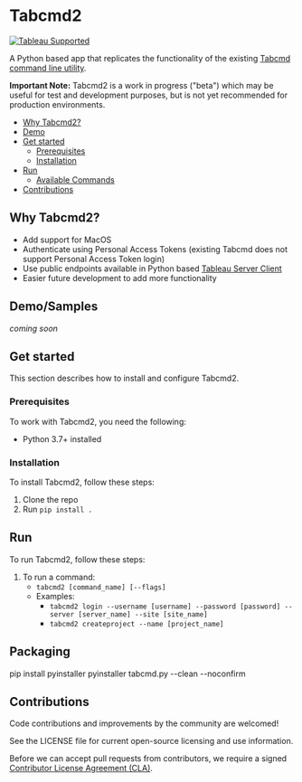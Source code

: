 # Tabcmd2

[![Tableau Supported](https://img.shields.io/badge/Support%20Level-Tableau%20Supported-53bd92.svg)](https://www.tableau.com/support-levels-it-and-developer-tools)

A Python based app that replicates the functionality of the existing [Tabcmd command line utility](https://help.tableau.com/current/server/en-us/tabcmd.htm).

**Important Note:** Tabcmd2 is a work in progress ("beta") which may be useful for test and development purposes, but is not yet recommended for production environments.

* [Why Tabcmd2\?](#whytabcmd2)
* [Demo](#demo)
* [Get started](#get-started)
  * [Prerequisites](#prerequisites)
  * [Installation](#installation)
* [Run](#run)
  * [Available Commands](#available-commands)
* [Contributions](#contributions)

## Why Tabcmd2?

* Add support for MacOS
* Authenticate using Personal Access Tokens (existing Tabcmd does not support Personal Access Token login)
* Use public endpoints available in Python based [Tableau Server Client](https://github.com/tableau/server-client-python/)
* Easier future development to add more functionality 

## Demo/Samples

_coming soon_

## Get started

This section describes how to install and configure Tabcmd2.

### Prerequisites

To work with Tabcmd2, you need the following:

* Python 3.7+ installed

### Installation

To install Tabcmd2, follow these steps:

1. Clone the repo
2. Run `pip install .`

## Run

To run Tabcmd2, follow these steps:

1. To run a command:
    * `tabcmd2 [command_name] [--flags]`
    * Examples:
        * `tabcmd2 login --username [username] --password [password] --server
         [server_name] --site [site_name]`
        * `tabcmd2 createproject --name [project_name]`

## Packaging
pip install pyinstaller
pyinstaller tabcmd.py --clean --noconfirm


## Contributions

Code contributions and improvements by the community are welcomed!

See the LICENSE file for current open-source licensing and use information.

Before we can accept pull requests from contributors, we require a signed [Contributor License Agreement (CLA)](http://tableau.github.io/contributing.html).
